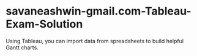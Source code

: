 # savaneashwin-gmail.com-Tableau-Exam-Solution
Using Tableau, you can import data from spreadsheets to build helpful Gantt charts.
